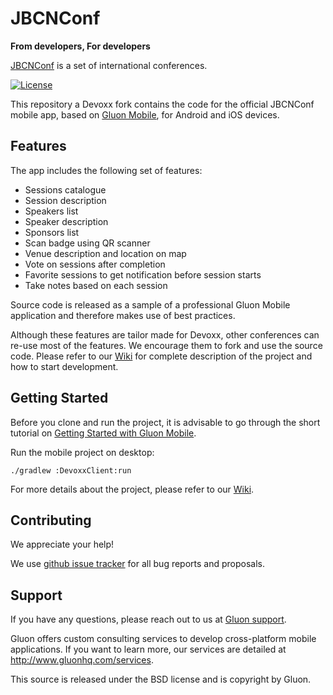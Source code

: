 # JBCNConf

**From developers, For developers**

[JBCNConf](https://www.jbcnconf.com/) is a set of international conferences.

[![License](https://img.shields.io/badge/License-BSD%203--Clause-blue.svg)](https://opensource.org/licenses/BSD-3-Clause)

This repository a Devoxx fork contains the code for the official JBCNConf mobile app, based on [Gluon Mobile](http://gluonhq.com/products/mobile/),
for Android and iOS devices.

## Features

The app includes the following set of features:

* Sessions catalogue
* Session description
* Speakers list
* Speaker description
* Sponsors list
* Scan badge using QR scanner
* Venue description and location on map
* Vote on sessions after completion
* Favorite sessions to get notification before session starts
* Take notes based on each session

Source code is released as a sample of a professional Gluon Mobile application and therefore makes use of best practices.

Although these features are tailor made for Devoxx, other conferences
can re-use most of the features. We encourage them to fork and use the source code.
Please refer to our [Wiki](https://github.com/devoxx/MyDevoxxGluon/wiki)
for complete description of the project and how to start development.

## Getting Started

Before you clone and run the project, it is advisable to go through the short tutorial on
[Getting Started with Gluon Mobile](http://docs.gluonhq.com/getting-started/).

Run the mobile project on desktop:

```
./gradlew :DevoxxClient:run
```

For more details about the project, please refer to our [Wiki](https://github.com/devoxx/MyDevoxxGluon/wiki).


## Contributing

We appreciate your help!

We use [github issue tracker](https://github.com/devoxx/MyDevoxxGluon/issues)
for all bug reports and proposals.

## Support

If you have any questions, please reach out to us at [Gluon support](http://www.gluonhq.com/support).

Gluon offers custom consulting services to develop cross-platform mobile applications.
If you want to learn more, our services are detailed at http://www.gluonhq.com/services.

This source is released under the BSD license and is copyright by Gluon.
